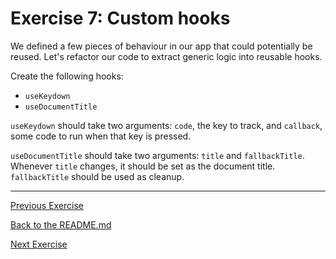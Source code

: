 # Exercise 7: Custom hooks

We defined a few pieces of behaviour in our app that could potentially be reused. Let's refactor our code to extract generic logic into reusable hooks.

Create the following hooks:

- `useKeydown`
- `useDocumentTitle`

`useKeydown` should take two arguments: `code`, the key to track, and `callback`, some code to run when that key is pressed.

`useDocumentTitle` should take two arguments: `title` and `fallbackTitle`. Whenever `title` changes, it should be set as the document title. `fallbackTitle` should be used as cleanup.

---

[Previous Exercise](./exercise-6.md)

[Back to the README.md](../README.md)

[Next Exercise](./exercise-8.md)
